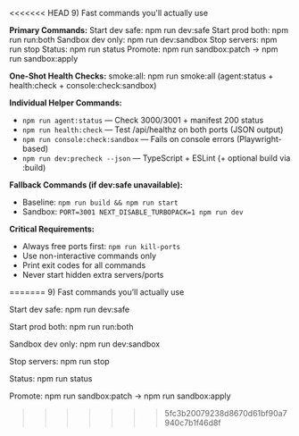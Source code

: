 <<<<<<< HEAD
9) Fast commands you'll actually use

**Primary Commands:**
Start dev safe: npm run dev:safe
Start prod both: npm run run:both
Sandbox dev only: npm run dev:sandbox
Stop servers: npm run stop
Status: npm run status
Promote: npm run sandbox:patch → npm run sandbox:apply

**One-Shot Health Checks:**
smoke:all: npm run smoke:all (agent:status + health:check + console:check:sandbox)

**Individual Helper Commands:**
- `npm run agent:status` — Check 3000/3001 + manifest 200 status
- `npm run health:check` — Test /api/healthz on both ports (JSON output)
- `npm run console:check:sandbox` — Fails on console errors (Playwright-based)
- `npm run dev:precheck --json` — TypeScript + ESLint (+ optional build via :build)

**Fallback Commands (if dev:safe unavailable):**
- Baseline: `npm run build && npm run start`
- Sandbox: `PORT=3001 NEXT_DISABLE_TURBOPACK=1 npm run dev`

**Critical Requirements:**
- Always free ports first: `npm run kill-ports`
- Use non-interactive commands only
- Print exit codes for all commands
- Never start hidden extra servers/ports

=======
9\) Fast commands you’ll actually use



Start dev safe: npm run dev:safe



Start prod both: npm run run:both



Sandbox dev only: npm run dev:sandbox



Stop servers: npm run stop



Status: npm run status



Promote: npm run sandbox:patch → npm run sandbox:apply

>>>>>>> 5fc3b20079238d8670d61bf90a7940c7b1f46d8f
